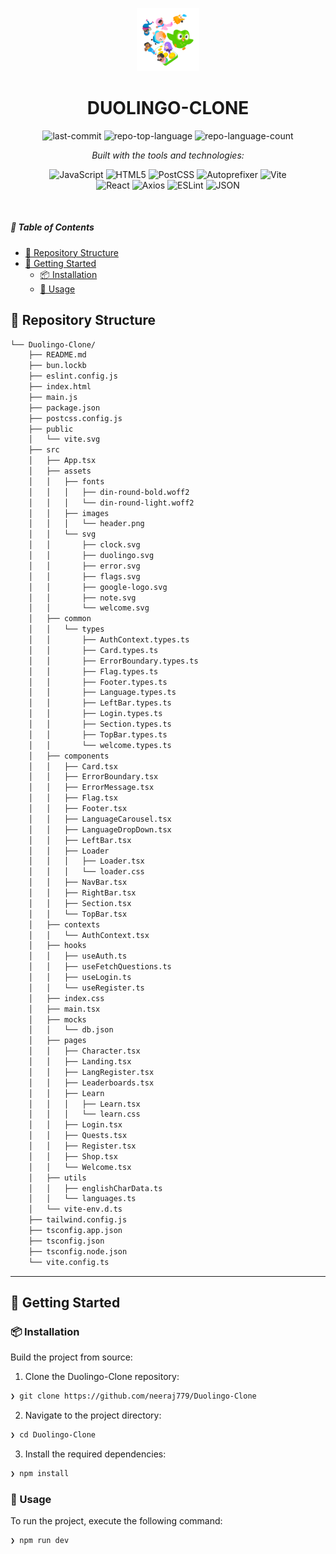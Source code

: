 <p align="center">
  <img src="./src/assets/svg/welcome.svg" width="20%" alt="DUOLINGO-CLONE-logo">
</p>
<p align="center">
    <h1 align="center">DUOLINGO-CLONE</h1>
</p>
<p align="center">
	<img src="https://img.shields.io/github/last-commit/neeraj779/Duolingo-Clone?style=flat&logo=git&logoColor=white&color=0080ff" alt="last-commit">
	<img src="https://img.shields.io/github/languages/top/neeraj779/Duolingo-Clone?style=flat&color=0080ff" alt="repo-top-language">
	<img src="https://img.shields.io/github/languages/count/neeraj779/Duolingo-Clone?style=flat&color=0080ff" alt="repo-language-count">
</p>
<p align="center">
		<em>Built with the tools and technologies:</em>
</p>
<p align="center">
	<img src="https://img.shields.io/badge/JavaScript-F7DF1E.svg?style=flat&logo=JavaScript&logoColor=black" alt="JavaScript">
	<img src="https://img.shields.io/badge/HTML5-E34F26.svg?style=flat&logo=HTML5&logoColor=white" alt="HTML5">
	<img src="https://img.shields.io/badge/PostCSS-DD3A0A.svg?style=flat&logo=PostCSS&logoColor=white" alt="PostCSS">
	<img src="https://img.shields.io/badge/Autoprefixer-DD3735.svg?style=flat&logo=Autoprefixer&logoColor=white" alt="Autoprefixer">
	<img src="https://img.shields.io/badge/Vite-646CFF.svg?style=flat&logo=Vite&logoColor=white" alt="Vite">
	<br>
	<img src="https://img.shields.io/badge/React-61DAFB.svg?style=flat&logo=React&logoColor=black" alt="React">
	<img src="https://img.shields.io/badge/Axios-5A29E4.svg?style=flat&logo=Axios&logoColor=white" alt="Axios">
	<img src="https://img.shields.io/badge/ESLint-4B32C3.svg?style=flat&logo=ESLint&logoColor=white" alt="ESLint">
	<img src="https://img.shields.io/badge/JSON-000000.svg?style=flat&logo=JSON&logoColor=white" alt="JSON">
</p>

<br>

##### 🔗 Table of Contents

- [📂 Repository Structure](#-repository-structure)
- [🚀 Getting Started](#-getting-started)
  - [📦 Installation](#-installation)
  - [🤖 Usage](#-usage)

## 📂 Repository Structure

```sh
└── Duolingo-Clone/
    ├── README.md
    ├── bun.lockb
    ├── eslint.config.js
    ├── index.html
    ├── main.js
    ├── package.json
    ├── postcss.config.js
    ├── public
    │   └── vite.svg
    ├── src
    │   ├── App.tsx
    │   ├── assets
    │   │   ├── fonts
    │   │   │   ├── din-round-bold.woff2
    │   │   │   └── din-round-light.woff2
    │   │   ├── images
    │   │   │   └── header.png
    │   │   └── svg
    │   │       ├── clock.svg
    │   │       ├── duolingo.svg
    │   │       ├── error.svg
    │   │       ├── flags.svg
    │   │       ├── google-logo.svg
    │   │       ├── note.svg
    │   │       └── welcome.svg
    │   ├── common
    │   │   └── types
    │   │       ├── AuthContext.types.ts
    │   │       ├── Card.types.ts
    │   │       ├── ErrorBoundary.types.ts
    │   │       ├── Flag.types.ts
    │   │       ├── Footer.types.ts
    │   │       ├── Language.types.ts
    │   │       ├── LeftBar.types.ts
    │   │       ├── Login.types.ts
    │   │       ├── Section.types.ts
    │   │       ├── TopBar.types.ts
    │   │       └── welcome.types.ts
    │   ├── components
    │   │   ├── Card.tsx
    │   │   ├── ErrorBoundary.tsx
    │   │   ├── ErrorMessage.tsx
    │   │   ├── Flag.tsx
    │   │   ├── Footer.tsx
    │   │   ├── LanguageCarousel.tsx
    │   │   ├── LanguageDropDown.tsx
    │   │   ├── LeftBar.tsx
    │   │   ├── Loader
    │   │   │   ├── Loader.tsx
    │   │   │   └── loader.css
    │   │   ├── NavBar.tsx
    │   │   ├── RightBar.tsx
    │   │   ├── Section.tsx
    │   │   └── TopBar.tsx
    │   ├── contexts
    │   │   └── AuthContext.tsx
    │   ├── hooks
    │   │   ├── useAuth.ts
    │   │   ├── useFetchQuestions.ts
    │   │   ├── useLogin.ts
    │   │   └── useRegister.ts
    │   ├── index.css
    │   ├── main.tsx
    │   ├── mocks
    │   │   └── db.json
    │   ├── pages
    │   │   ├── Character.tsx
    │   │   ├── Landing.tsx
    │   │   ├── LangRegister.tsx
    │   │   ├── Leaderboards.tsx
    │   │   ├── Learn
    │   │   │   ├── Learn.tsx
    │   │   │   └── learn.css
    │   │   ├── Login.tsx
    │   │   ├── Quests.tsx
    │   │   ├── Register.tsx
    │   │   ├── Shop.tsx
    │   │   └── Welcome.tsx
    │   ├── utils
    │   │   ├── englishCharData.ts
    │   │   └── languages.ts
    │   └── vite-env.d.ts
    ├── tailwind.config.js
    ├── tsconfig.app.json
    ├── tsconfig.json
    ├── tsconfig.node.json
    └── vite.config.ts
```

---

## 🚀 Getting Started

### 📦 Installation

Build the project from source:

1. Clone the Duolingo-Clone repository:

```sh
❯ git clone https://github.com/neeraj779/Duolingo-Clone
```

2. Navigate to the project directory:

```sh
❯ cd Duolingo-Clone
```

3. Install the required dependencies:

```sh
❯ npm install
```

### 🤖 Usage

To run the project, execute the following command:

```sh
❯ npm run dev
```
